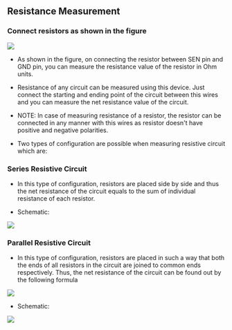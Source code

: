 Resistance Measurement
---

### Connect resistors as shown in the figure

![](file:///android_asset/DOC_HTML/apps/images/schematics/RMeasure.svg@100%|auto)

* As shown in the figure, on connecting the resistor between SEN pin and GND pin, you can measure the resistance value of the resistor in Ohm units.

* Resistance of any circuit can be measured using this device. Just connect the starting and ending point of the circuit between this wires and you can measure the net resistance value of the circuit.

* NOTE: In case of measuring resistance of a resistor, the resistor can be connected in any manner with this wires as resistor doesn't have positive and negative polarities.

* Two types of configuration are possible when measuring resistive circuit which are:

### Series Resistive Circuit

* In this type of configuration, resistors are placed side by side and thus the net resistance of the circuit equals to the sum of individual resistance of each resistor.

* Schematic:

![](file:///android_asset/DOC_HTML/apps/images/schematics/RSeriesSimple.svg@100%|auto)

### Parallel Resistive Circuit

* In this type of configuration, resistors are placed in such a way that both the ends of all resistors in the circuit are joined to common ends respectively. Thus, the net resistance of the circuit can be found out by the following formula

![](file:///android_asset/DOC_HTML/apps/images/schematics/RParallelFormula.gif@100%|auto)

* Schematic:

![](file:///android_asset/DOC_HTML/apps/images/schematics/RParallelSimple.svg@100%|auto)

